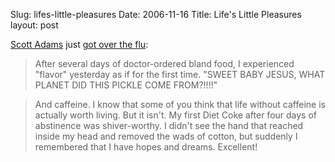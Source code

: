 Slug: lifes-little-pleasures
Date: 2006-11-16
Title: Life's Little Pleasures
layout: post

[Scott Adams](http://dilbertblog.typepad.com/the_dilbert_blog/) just [got over the flu](http://dilbertblog.typepad.com/the_dilbert_blog/2006/11/small_pleasures.html):

>After several days of doctor-ordered bland food, I experienced "flavor" yesterday as if for the first time. "SWEET BABY JESUS, WHAT PLANET DID THIS PICKLE COME FROM?!!!!"

>And caffeine. I know that some of you think that life without caffeine is actually worth living. But it isn't. My first Diet Coke after four days of abstinence was shiver-worthy. I didn't see the hand that reached inside my head and removed the wads of cotton, but suddenly I remembered that I have hopes and dreams. Excellent!
